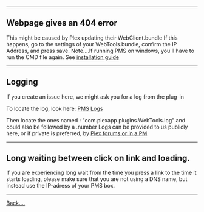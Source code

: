 ***
## Webpage gives an 404 error

This might be caused by Plex updating their WebClient.bundle
If this happens, go to the settings of your WebTools.bundle, confirm the IP Address, and press save.
Note....If running PMS on windows, you'll have to run the CMD file again. See [installation guide](https://github.com/dagalufh/WebTools.bundle/wiki/Installation)

***
## Logging

If you create an issue here, we might ask you for a log from the plug-in

To locate the log, look here: [PMS Logs](https://support.plex.tv/hc/en-us/articles/200250417-Log-File-Locations)

Then locate the ones named : "com.plexapp.plugins.WebTools.log" and could also be followed by a .number
Logs can be provided to us publicly here, or if private is preferred, by [Plex forums or in a PM](https://github.com/dagalufh/WebTools.bundle/wiki/Contact)

***

## Long waiting between click on link and loading.

If you are experiencing long wait from the time you press a link to the time it starts loading, please make sure that you are not using a DNS name, but instead use the IP-adress of your PMS box.

***
[Back....](https://github.com/dagalufh/WebTools.bundle/wiki)